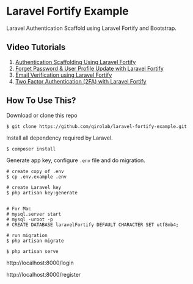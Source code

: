 # Laravel Fortify Example
Laravel Authentication Scaffold using Laravel Fortify and Bootstrap.


## Video Tutorials
1. [Authentication Scaffolding Using Laravel Fortify](https://www.youtube.com/watch?v=CLsyHP7x0N0)
2. [Forget Password & User Profile Update with Laravel Fortify](https://www.youtube.com/watch?v=NTc5FXmnWYc)
3. [Email Verification using Laravel Fortify](https://www.youtube.com/watch?v=X0ebWjcQ-uc)
4. [Two Factor Authentication (2FA) with Laravel Fortify](https://www.youtube.com/watch?v=rDCqS277dVQ)


## How To Use This?

Download or clone this repo
```shell
$ git clone https://github.com/qirolab/laravel-fortify-example.git
```

Install all dependency required by Laravel.
```shell
$ composer install
```

Generate app key, configure `.env` file and do migration.
```shell
# create copy of .env
$ cp .env.example .env

# create Laravel key
$ php artisan key:generate


# For Mac
# mysql.server start
# mysql -uroot -p
# CREATE DATABASE laravelFortify DEFAULT CHARACTER SET utf8mb4;

# run migration
$ php artisan migrate

$ php artisan serve
```


http://localhost:8000/login

http://localhost:8000/register

